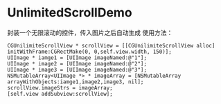 # UnlimitedScrollDemo
封装一个无限滚动的控件，传入图片之后自动生成
使用方法：

    CGUnilimiteScrollView * scrollView = [[CGUnilimiteScrollView alloc] initWithFrame:CGRectMake(0, 0,self.view.width, 150)];
    UIImage * iamge1 = [UIImage imageNamed:@"1"];
    UIImage * image2 = [UIImage imageNamed:@"2"];
    UIImage * image3 = [UIImage imageNamed:@"3"];
    NSMutableArray<UIImage *> * imageArray = [NSMutableArray arrayWithObjects:iamge1,image2,image3, nil];
    scrollView.imageStrs = imageArray;
    [self.view addSubview:scrollView];
